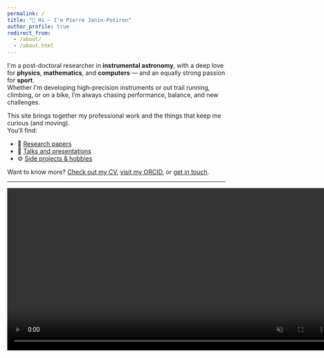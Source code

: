 ```yaml
---
permalink: /
title: "👋 Hi — I'm Pierre Janin-Potiron"
author_profile: true
redirect_from: 
  - /about/
  - /about.html
---
```

I'm a post-doctoral researcher in **instrumental astronomy**, with a deep love for **physics**, **mathematics**, and **computers** — and an equally strong passion for **sport**.  
Whether I'm developing high-precision instruments or out trail running, climbing, or on a bike, I’m always chasing performance, balance, and new challenges.

This site brings together my professional work and the things that keep me curious (and moving).  
You’ll find:

- 📝 [Research papers]()
- 🎤 [Talks and presentations]()
- ⚙️ [Side projects & hobbies]()

Want to know more? [Check out my CV](), [visit my ORCID](https://orcid.org/0000-0000-0000-0000), or [get in touch](mailto:pierre.janinpotiron@gmail.com).

---

<video controls loop muted autoplay preload="auto" src="../files/closed_loop.mp4" title="Title" width="750"></video>